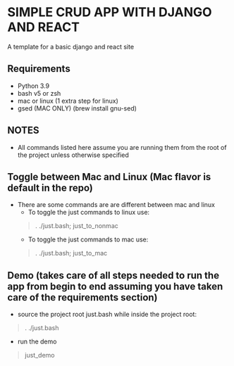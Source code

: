 # SIMPLE CRUD APP WITH DJANGO AND REACT
A template for a basic django and react site

## Requirements
- Python 3.9
- bash v5 or zsh
- mac or linux (1 extra step for linux)
- gsed (MAC ONLY) (brew install gnu-sed)

## NOTES
- All commands listed here assume you are running them from the root of the project unless otherwise specified

## Toggle between Mac and Linux (Mac flavor is default in the repo)
- There are some commands are are different between mac and linux
  - To toggle the just commands to linux use:
  > . ./just.bash; just_to_nonmac
  - To toggle the just commands to mac use:
  > . ./just.bash; just_to_mac

## Demo (takes care of all steps needed to run the app from begin to end assuming you have taken care of the requirements section)
- source the project root just.bash while inside the project root:
> . ./just.bash

- run the demo
> just_demo

